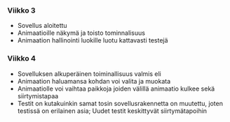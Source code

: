 ### Viikko 3
- Sovellus aloitettu
- Animaatioille näkymä ja toisto tominnalisuus
- Animaation hallinointi luokille luotu kattavasti testejä

### Viikko 4
- Sovelluksen alkuperäinen toiminallisuus valmis eli
- Animaation haluamansa kohdan voi valita ja muokata
- Animaatiolle voi vaihtaa paikkoja joiden välillä animaatio kulkee sekä siirtymistapaa
- Testit on kutakuinkin samat tosin sovellusrakennetta on muutettu, joten testissä on erilainen asia; Uudet testit keskittyvät siirtymätapoihin
